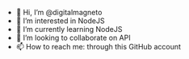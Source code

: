 - 👋 Hi, I’m @digitalmagneto
- 👀 I’m interested in NodeJS
- 🌱 I’m currently learning NodeJS
- 💞️ I’m looking to collaborate on API
- 📫 How to reach me: through this GitHub account

<!---
digitalmagneto/digitalmagneto is a ✨ special ✨ repository because its `README.md` (this file) appears on your GitHub profile.
You can click the Preview link to take a look at your changes.
--->
